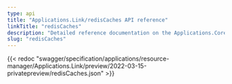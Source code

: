 ```yaml
---
type: api
title: "Applications.Link/redisCaches API reference"
linkTitle: "redisCaches"
description: "Detailed reference documentation on the Applications.Core/redisCaches API"
slug: "redisCaches"
---
```


{{< redoc "swagger/specification/applications/resource-manager/Applications.Link/preview/2022-03-15-privatepreview/redisCaches.json" >}}
